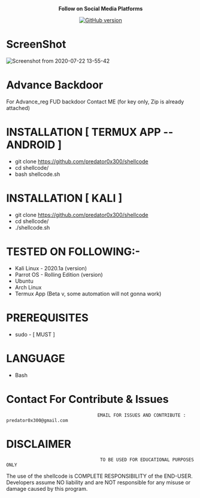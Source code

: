 <p align="center">
  <b> Follow on Social Media Platforms </b>
</p>
<p align="center">
<a href="https://www.facebook.com/profile.php?id=100039477441223"><img title="GitHub version" src="https://img.shields.io/badge/-Facebook-blue" ></a> 
</p>

# ScreenShot
![Screenshot from 2020-07-22 13-55-42](https://user-images.githubusercontent.com/57313495/88177925-98d9e980-cbf7-11ea-9883-59d3a525b494.png)

# Advance Backdoor
For Advance_reg FUD backdoor Contact ME (for key only, Zip is already attached) 

# INSTALLATION [ TERMUX APP --ANDROID ]
* git clone https://github.com/predator0x300/shellcode
* cd shellcode/
* bash shellcode.sh

# INSTALLATION [ KALI ]
* git clone https://github.com/predator0x300/shellcode
* cd shellcode/
* ./shellcode.sh

# TESTED ON FOLLOWING:-
* Kali Linux - 2020.1a (version)
* Parrot OS - Rolling Edition (version)
* Ubuntu 
* Arch Linux
* Termux App (Beta v, some automation will not gonna work)
# PREREQUISITES
* sudo - [ MUST ]

# LANGUAGE 
* Bash


# Contact For Contribute & Issues 

                                      EMAIL FOR ISSUES AND CONTRIBUTE : predator0x300@gmail.com

# DISCLAIMER
                                       TO BE USED FOR EDUCATIONAL PURPOSES ONLY

The use of the shellcode is COMPLETE RESPONSIBILITY of the END-USER. Developers assume NO liability and are NOT responsible for any misuse or damage caused by this program. 


